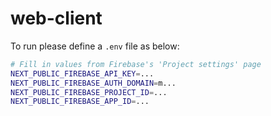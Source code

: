 # web-client

To run please define a `.env` file as below:

```bash
# Fill in values from Firebase's 'Project settings' page
NEXT_PUBLIC_FIREBASE_API_KEY=...
NEXT_PUBLIC_FIREBASE_AUTH_DOMAIN=m...
NEXT_PUBLIC_FIREBASE_PROJECT_ID=...
NEXT_PUBLIC_FIREBASE_APP_ID=...
```
